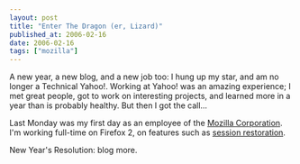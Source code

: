 ```yaml
---
layout: post
title: "Enter The Dragon (er, Lizard)"
published_at: 2006-02-16
date: 2006-02-16
tags: ["mozilla"]
---
```


A new year, a new blog, and a new job too: I hung up my star, and am no longer a Technical Yahoo!. Working at Yahoo! was an amazing experience; I met great people, got to work on interesting projects, and learned more in a year than is probably healthy. But then I got the call...

Last Monday was my first day as an employee of the [Mozilla Corporation](http://www.mozilla.com "Mozilla Corporation"). I'm working full-time on Firefox 2, on features such as [session restoration](http://wiki.mozilla.org/Session_Restore).

New Year's Resolution: blog more.